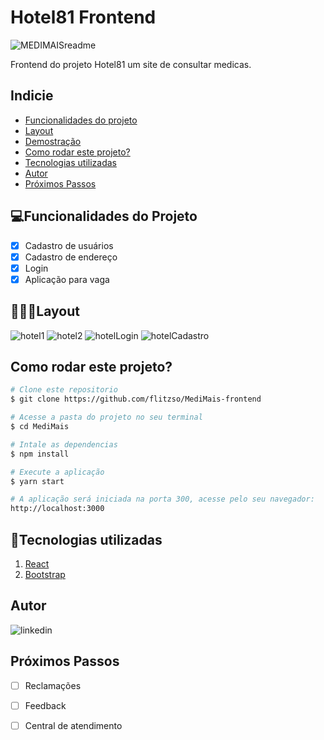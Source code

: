 # Hotel81 Frontend #
![MEDIMAISreadme](https://github.com/flitzso/MediMais-frontend/assets/106411702/57643052-a104-44af-83db-9220bdce72d0)

Frontend do projeto Hotel81 um site de consultar medicas.

## Indicie 
- <a href="#funcionalidades">Funcionalidades do projeto</a>
- <a href="#layout">Layout</a>
- <a href="#demostracao">Demostração</a>
- <a href="#rodar">Como rodar este projeto?</a>
- <a href="#tecnologias-utilizadas">Tecnologias utilizadas</a>
- <a href="#autor">Autor</a>
- <a href="#passos">Próximos Passos</a>

## 💻Funcionalidades do Projeto 

- [x] Cadastro de usuários
- [x] Cadastro de endereço
- [x] Login
- [x] Aplicação para vaga

## 👨🏻‍💻Layout 
![hotel1](https://github.com/flitzso/Hotel81-frontend/assets/106411702/6ed2b75e-7ca6-4def-9567-916eb5f10511)
![hotel2](https://github.com/flitzso/Hotel81-frontend/assets/106411702/ccb1e994-f14a-4572-b19e-3dc6e3f429bb)
![hotelLogin](https://github.com/flitzso/Hotel81-frontend/assets/106411702/7dfa1673-7d2c-4c89-8a25-38a25f7d3d11)
![hotelCadastro](https://github.com/flitzso/Hotel81-frontend/assets/106411702/deb605c7-40a9-4454-b138-7c6ba4bd26f1)

## Como rodar este projeto? 

```bash
# Clone este repositorio
$ git clone https://github.com/flitzso/MediMais-frontend

# Acesse a pasta do projeto no seu terminal
$ cd MediMais

# Intale as dependencias 
$ npm install

# Execute a aplicação
$ yarn start

# A aplicação será iniciada na porta 300, acesse pelo seu navegador:
http://localhost:3000
```
## 🔧Tecnologias utilizadas
1. [React](https://react.dev/)
2. [Bootstrap](https://getbootstrap.com/)
## Autor
![linkedin](https://github.com/flitzso/MediMais-frontend/assets/106411702/8a8c24e2-b8d6-4347-8724-9b7b79d38c91)

## Próximos Passos 

- [ ] Reclamações
- [ ] Feedback 
- [ ] Central de atendimento

